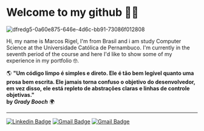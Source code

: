 
# Welcome to my github 👋🏽

![dfredg5-0a60e875-646e-4d6c-bb91-73086f012808](https://github.com/MarcosRigel/MarcosRigel/assets/63622155/8645af8c-4fc1-4455-9e2d-f78ab5c363b2)

Hi, my name is Marcos Rigel, I'm from Brasil and i am study Computer Science at the Universidade Católica de Pernambuco. I'm currently in the seventh period of the course and here I'd like to show some of my experience in my portfolio 🤓.

🌎 **"Um código limpo é simples e direto. Ele é tão bem legível quanto uma prosa bem escrita. Ele jamais torna confuso o objetivo do desenvolvedor, em vez disso,
ele está repleto de abstrações claras e linhas de controle objetivas."                                                                                           
by *Grady Booch*** 🌍 

** **


[![Linkedin Badge](https://img.shields.io/badge/-Marcos%20Rigel-6633cc?style=flat-square&logo=Linkedin&logoColor=white&link=https://www.linkedin.com/in/marcos-rigel-3515681a7/)](https://www.linkedin.com/in/marcos-rigel-3515681a7/)
[![Gmail Badge](https://img.shields.io/badge/-marcosrigel99@gmail.com-6633cc?style=flat-square&logo=Gmail&logoColor=white&link=mailto:diego.schell.f@gmail.com)](mailto:marcosrigel99@gmail.com)
[![Gmail Badge](https://img.shields.io/badge/-marcos.2020109742@unicap.br-6633cc?style=flat-square&logo=Gmail&logoColor=white&link=mailto:diego.schell.f@gmail.com)](mailto:marcos.2020109742@unicap.br)
